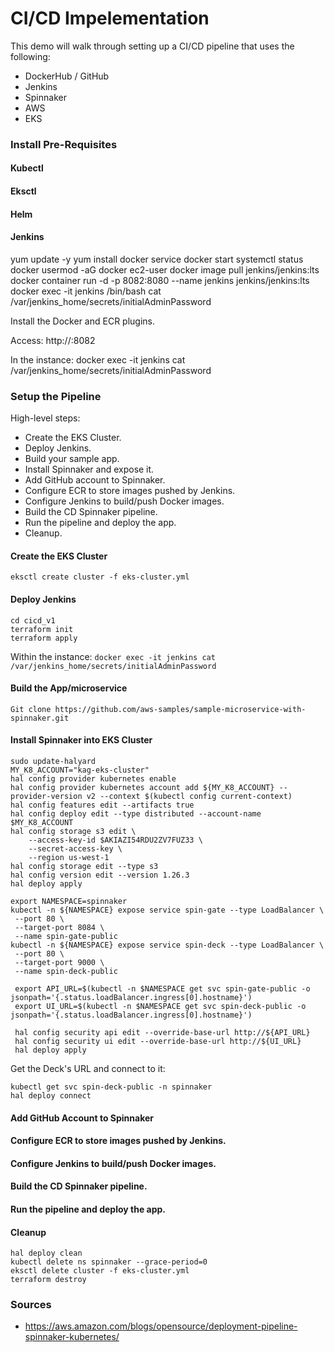 # CI/CD Impelementation
This demo will walk through setting up a CI/CD pipeline that uses the following:
- DockerHub / GitHub
- Jenkins
- Spinnaker
- AWS
- EKS


### Install Pre-Requisites

#### Kubectl

#### Eksctl

#### Helm

#### Jenkins
yum update -y
yum install docker
service docker start
systemctl status docker
usermod -aG docker ec2-user
docker image pull jenkins/jenkins:lts
docker container run -d -p 8082:8080 --name jenkins jenkins/jenkins:lts
docker exec -it jenkins /bin/bash
cat /var/jenkins_home/secrets/initialAdminPassword

Install the Docker and ECR plugins.

Access:
http://<IP>:8082

In the instance:
docker exec -it jenkins cat /var/jenkins_home/secrets/initialAdminPassword


### Setup the Pipeline

High-level steps:
- Create the EKS Cluster.
- Deploy Jenkins.
- Build your sample app.
- Install Spinnaker and expose it.
- Add GitHub account to Spinnaker.
- Configure ECR to store images pushed by Jenkins.
- Configure Jenkins to build/push Docker images.
- Build the CD Spinnaker pipeline.
- Run the pipeline and deploy the app.
- Cleanup.


#### Create the EKS Cluster
`eksctl create cluster -f eks-cluster.yml`


#### Deploy Jenkins
```
cd cicd_v1
terraform init
terraform apply
```

Within the instance:
`docker exec -it jenkins cat /var/jenkins_home/secrets/initialAdminPassword`


#### Build the App/microservice
`Git clone https://github.com/aws-samples/sample-microservice-with-spinnaker.git`


#### Install Spinnaker into EKS Cluster
```
sudo update-halyard
MY_K8_ACCOUNT="kag-eks-cluster"
hal config provider kubernetes enable
hal config provider kubernetes account add ${MY_K8_ACCOUNT} --provider-version v2 --context $(kubectl config current-context)
hal config features edit --artifacts true
hal config deploy edit --type distributed --account-name $MY_K8_ACCOUNT
hal config storage s3 edit \
    --access-key-id $AKIAZI54RDU2ZV7FUZ33 \
    --secret-access-key \
    --region us-west-1
hal config storage edit --type s3
hal config version edit --version 1.26.3
hal deploy apply

export NAMESPACE=spinnaker
kubectl -n ${NAMESPACE} expose service spin-gate --type LoadBalancer \
 --port 80 \
 --target-port 8084 \
 --name spin-gate-public
kubectl -n ${NAMESPACE} expose service spin-deck --type LoadBalancer \
 --port 80 \
 --target-port 9000 \
 --name spin-deck-public

 export API_URL=$(kubectl -n $NAMESPACE get svc spin-gate-public -o jsonpath='{.status.loadBalancer.ingress[0].hostname}')
 export UI_URL=$(kubectl -n $NAMESPACE get svc spin-deck-public -o jsonpath='{.status.loadBalancer.ingress[0].hostname}')

 hal config security api edit --override-base-url http://${API_URL}
 hal config security ui edit --override-base-url http://${UI_URL}
 hal deploy apply
```

Get the Deck's URL and connect to it:
```
kubectl get svc spin-deck-public -n spinnaker
hal deploy connect
```


#### Add GitHub Account to Spinnaker




#### Configure ECR to store images pushed by Jenkins.
#### Configure Jenkins to build/push Docker images.
#### Build the CD Spinnaker pipeline.
#### Run the pipeline and deploy the app.


#### Cleanup
```
hal deploy clean
kubectl delete ns spinnaker --grace-period=0
eksctl delete cluster -f eks-cluster.yml
terraform destroy
```

### Sources

- https://aws.amazon.com/blogs/opensource/deployment-pipeline-spinnaker-kubernetes/
